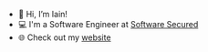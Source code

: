 - 👋 Hi, I’m Iain!
- 💻 I'm a Software Engineer at [Software Secured](https://www.softwaresecured.com/)
- 🌐 Check out my [website](https://iainmcilveen.com/)

